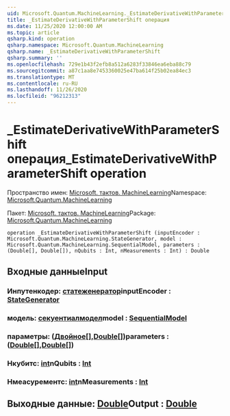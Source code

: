 ```yaml
---
uid: Microsoft.Quantum.MachineLearning._EstimateDerivativeWithParameterShift
title: _EstimateDerivativeWithParameterShift операция
ms.date: 11/25/2020 12:00:00 AM
ms.topic: article
qsharp.kind: operation
qsharp.namespace: Microsoft.Quantum.MachineLearning
qsharp.name: _EstimateDerivativeWithParameterShift
qsharp.summary: ''
ms.openlocfilehash: 729e1b43f2efb8a512a6283f33846ea6eba88c79
ms.sourcegitcommit: a87c1aa8e7453360025e47ba614f25b02ea84ec3
ms.translationtype: MT
ms.contentlocale: ru-RU
ms.lasthandoff: 11/26/2020
ms.locfileid: "96212313"
---
```

# <a name="_estimatederivativewithparametershift-operation"></a><span data-ttu-id="82021-102">_EstimateDerivativeWithParameterShift операция</span><span class="sxs-lookup"><span data-stu-id="82021-102">_EstimateDerivativeWithParameterShift operation</span></span>

<span data-ttu-id="82021-103">Пространство имен: [Microsoft. тактов. MachineLearning](xref:Microsoft.Quantum.MachineLearning)</span><span class="sxs-lookup"><span data-stu-id="82021-103">Namespace: [Microsoft.Quantum.MachineLearning](xref:Microsoft.Quantum.MachineLearning)</span></span>

<span data-ttu-id="82021-104">Пакет: [Microsoft. тактов. MachineLearning](https://nuget.org/packages/Microsoft.Quantum.MachineLearning)</span><span class="sxs-lookup"><span data-stu-id="82021-104">Package: [Microsoft.Quantum.MachineLearning](https://nuget.org/packages/Microsoft.Quantum.MachineLearning)</span></span>




```qsharp
operation _EstimateDerivativeWithParameterShift (inputEncoder : Microsoft.Quantum.MachineLearning.StateGenerator, model : Microsoft.Quantum.MachineLearning.SequentialModel, parameters : (Double[], Double[]), nQubits : Int, nMeasurements : Int) : Double
```


## <a name="input"></a><span data-ttu-id="82021-105">Входные данные</span><span class="sxs-lookup"><span data-stu-id="82021-105">Input</span></span>

### <a name="inputencoder--stategenerator"></a><span data-ttu-id="82021-106">Инпутенкодер: [статеженератор](xref:Microsoft.Quantum.MachineLearning.StateGenerator)</span><span class="sxs-lookup"><span data-stu-id="82021-106">inputEncoder : [StateGenerator](xref:Microsoft.Quantum.MachineLearning.StateGenerator)</span></span>




### <a name="model--sequentialmodel"></a><span data-ttu-id="82021-107">модель: [секуентиалмодел](xref:Microsoft.Quantum.MachineLearning.SequentialModel)</span><span class="sxs-lookup"><span data-stu-id="82021-107">model : [SequentialModel](xref:Microsoft.Quantum.MachineLearning.SequentialModel)</span></span>




### <a name="parameters--doubledouble"></a><span data-ttu-id="82021-108">параметры: ([Двойное](xref:microsoft.quantum.lang-ref.double)[],[Double](xref:microsoft.quantum.lang-ref.double)[])</span><span class="sxs-lookup"><span data-stu-id="82021-108">parameters : ([Double](xref:microsoft.quantum.lang-ref.double)[],[Double](xref:microsoft.quantum.lang-ref.double)[])</span></span>




### <a name="nqubits--int"></a><span data-ttu-id="82021-109">Нкубитс: [int](xref:microsoft.quantum.lang-ref.int)</span><span class="sxs-lookup"><span data-stu-id="82021-109">nQubits : [Int](xref:microsoft.quantum.lang-ref.int)</span></span>




### <a name="nmeasurements--int"></a><span data-ttu-id="82021-110">Нмеасурементс: [int](xref:microsoft.quantum.lang-ref.int)</span><span class="sxs-lookup"><span data-stu-id="82021-110">nMeasurements : [Int](xref:microsoft.quantum.lang-ref.int)</span></span>





## <a name="output--double"></a><span data-ttu-id="82021-111">Выходные данные: [Double](xref:microsoft.quantum.lang-ref.double)</span><span class="sxs-lookup"><span data-stu-id="82021-111">Output : [Double](xref:microsoft.quantum.lang-ref.double)</span></span>

